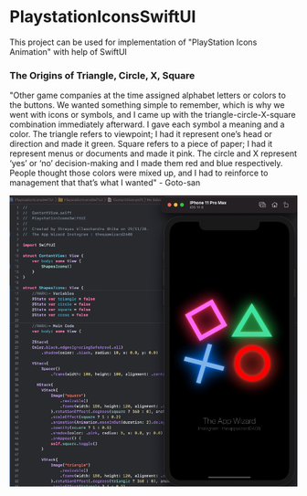 # PlaystationIconsSwiftUI
This project can be used for implementation of "PlayStation Icons Animation" with help of SwiftUI




### The Origins of Triangle, Circle, X, Square
"Other game companies at the time assigned alphabet letters or colors to the buttons. We wanted something simple to remember, which is why we went with icons or symbols, and I came up with the triangle-circle-X-square combination immediately afterward. I gave each symbol a meaning and a color. The triangle refers to viewpoint; I had it represent one’s head or direction and made it green. Square refers to a piece of paper; I had it represent menus or documents and made it pink. The circle and X represent ‘yes’ or ‘no’ decision-making and I made them red and blue respectively. People thought those colors were mixed up, and I had to reinforce to management that that’s what I wanted" -  Goto-san 


![Image of Output](https://github.com/TheAppWizard/PlaystationIconsSwiftUI/blob/main/output.png)
